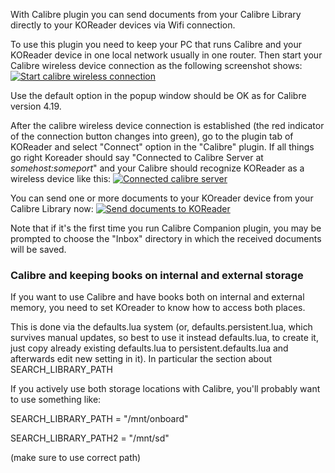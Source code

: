 With Calibre plugin you can send documents from your Calibre Library directly to your KOReader devices via Wifi connection.

To use this plugin you need to keep your PC that runs Calibre and your KOReader device in one local network usually in one router. Then start your Calibre wireless device connection as the following screenshot shows:
[![Start calibre wireless connection](https://github.com/koreader/koreader/wiki/screenshots/calibre_companion_start.png)](https://github.com/koreader/koreader/wiki/screenshots/calibre_companion_start.png)

Use the default option in the popup window should be OK as for Calibre version 4.19.

After the calibre wireless device connection is established (the red indicator of the connection button changes into green), go to the plugin tab of KOReader and select "Connect" option in the "Calibre" plugin. If all things go right Koreader should say "Connected to Calibre Server at _somehost:someport_" and your Calibre should recognize KOReader as a wireless device like this:
[![Connected calibre server](https://github.com/koreader/koreader/wiki/screenshots/calibre_companion_connected.png)](https://github.com/koreader/koreader/wiki/screenshots/calibre_companion_connected.png)

You can send one or more documents to your KOreader device from your Calibre Library now:
[![Send documents to KOReader](https://github.com/koreader/koreader/wiki/screenshots/calibre_companion_send.png)](https://github.com/koreader/koreader/wiki/screenshots/calibre_companion_send.png)

Note that if it's the first time you run Calibre Companion plugin, you may be prompted to choose the "Inbox" directory in which the received documents will be saved.

### Calibre and keeping books on internal and external storage

If you want to use Calibre and have books both on internal and external memory, you need to set KOreader to know how to access both places.

This is done via the defaults.lua system (or, defaults.persistent.lua, which survives manual updates, so best to use it instead defaults.lua, to create it, just copy already existing defaults.lua to persistent.defaults.lua and afterwards edit new setting in it). In particular the section about SEARCH_LIBRARY_PATH

If you actively use both storage locations with Calibre, you'll probably want to use something like:

SEARCH_LIBRARY_PATH  = "/mnt/onboard"

SEARCH_LIBRARY_PATH2 = "/mnt/sd"

(make sure to use correct path)